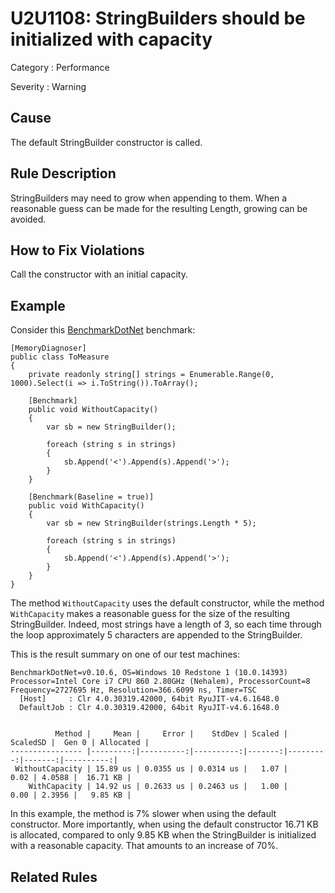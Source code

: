 # U2U1108: StringBuilders should be initialized with capacity

Category : Performance

Severity : Warning

## Cause

The default StringBuilder constructor is called.

## Rule Description

StringBuilders may need to grow when appending to them. When a reasonable guess can be made for the resulting Length, growing can be avoided.

## How to Fix Violations

Call the constructor with an initial capacity.

## Example

Consider this [BenchmarkDotNet](http://benchmarkdotnet.org/) benchmark:

    [MemoryDiagnoser]
    public class ToMeasure
    {
        private readonly string[] strings = Enumerable.Range(0, 1000).Select(i => i.ToString()).ToArray();

        [Benchmark]
        public void WithoutCapacity()
        {
            var sb = new StringBuilder();

            foreach (string s in strings)
            {
                sb.Append('<').Append(s).Append('>');
            }
        }

        [Benchmark(Baseline = true)]
        public void WithCapacity()
        {
            var sb = new StringBuilder(strings.Length * 5);

            foreach (string s in strings)
            {
                sb.Append('<').Append(s).Append('>');
            }
        }
    }

The method `WithoutCapacity` uses the default constructor, while the method `WithCapacity` makes a reasonable guess for the size
of the resulting StringBuilder. Indeed, most strings have a length of 3, so each time through the loop approximately 5 characters
are appended to the StringBuilder.

This is the result summary on one of our test machines:

    BenchmarkDotNet=v0.10.6, OS=Windows 10 Redstone 1 (10.0.14393)
    Processor=Intel Core i7 CPU 860 2.80GHz (Nehalem), ProcessorCount=8
    Frequency=2727695 Hz, Resolution=366.6099 ns, Timer=TSC
      [Host]     : Clr 4.0.30319.42000, 64bit RyuJIT-v4.6.1648.0
      DefaultJob : Clr 4.0.30319.42000, 64bit RyuJIT-v4.6.1648.0
    
    
              Method |     Mean |     Error |    StdDev | Scaled | ScaledSD |  Gen 0 | Allocated |
    ---------------- |---------:|----------:|----------:|-------:|---------:|-------:|----------:|
     WithoutCapacity | 15.89 us | 0.0355 us | 0.0314 us |   1.07 |     0.02 | 4.0588 |  16.71 KB |
        WithCapacity | 14.92 us | 0.2633 us | 0.2463 us |   1.00 |     0.00 | 2.3956 |   9.85 KB |

In this example, the method is 7% slower when using the default constructor. More importantly, when using the default constructor
16.71 KB is allocated, compared to only 9.85 KB when the StringBuilder is initialized with a reasonable capacity. That amounts to
an increase of 70%.

## Related Rules

